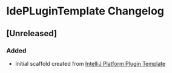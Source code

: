 <!-- Keep a Changelog guide -> https://keepachangelog.com -->

# IdePLuginTemplate Changelog

## [Unreleased]
### Added
- Initial scaffold created from [IntelliJ Platform Plugin Template](https://github.com/JetBrains/intellij-platform-plugin-template)
